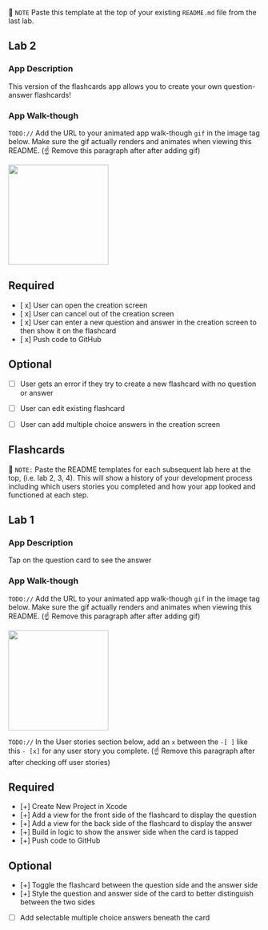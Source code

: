 📝 `NOTE` Paste this template at the top of your existing `README.md` file from the last lab.

## Lab 2

### App Description
This version of the flashcards app allows you to create your own question-answer flashcards!

### App Walk-though
`TODO://` Add the URL to your animated app walk-though `gif` in the image tag below. Make sure the gif actually renders and animates when viewing this README. (☝️ Remove this paragraph after after adding gif)

<img src="https://imgur.com/mLZjK8U" width=200><br>



## Required
- [ x] User can open the creation screen
- [ x] User can cancel out of the creation screen
- [ x] User can enter a new question and answer in the creation screen to then show it on the flashcard
- [ x] Push code to GitHub
## Optional
- [ ] User gets an error if they try to create a new flashcard with no question or answer
- [ ] User can edit existing flashcard
- [ ] User can add multiple choice answers in the creation screen



## Flashcards

📝 `NOTE:` Paste the README templates for each subsequent lab here at the top, (i.e. lab 2, 3, 4). This will show a history of your development process including which users stories you completed and how your app looked and functioned at each step.

## Lab 1

### App Description
Tap on the question card to see the answer 

### App Walk-though
`TODO://` Add the URL to your animated app walk-though `gif` in the image tag below. Make sure the gif actually renders and animates when viewing this README. (☝️ Remove this paragraph after after adding gif)

<img src="https://imgur.com/a/kqUeuSa" width=200><br>

`TODO://` In the User stories section below, add an `x` between the `-[ ]` like this `- [x]` for any user story you complete. (☝️ Remove this paragraph after after checking off user stories)

## Required
- [+]  Create New Project in Xcode
- [+] Add a view for the front side of the flashcard to display the question
- [+]  Add a view for the back side of the flashcard to display the answer
- [+]  Build in logic to show the answer side when the card is tapped
- [+]  Push code to GitHub
## Optional
- [+]  Toggle the flashcard between the question side and the answer side
- [+]  Style the question and answer side of the card to better distinguish between the two sides
- [ ] Add selectable multiple choice answers beneath the card
